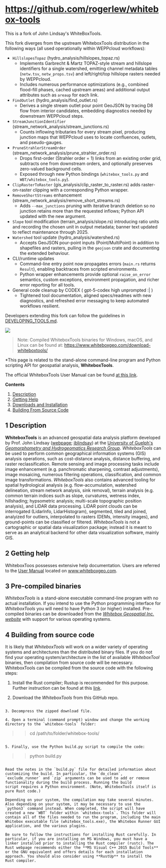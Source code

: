 # https://github.com/rogerlew/whitebox-tools

This is a fork of John Lindsay's WhiteBoxTools. 

This fork diverges from the upstream WhiteboxTools distribution in the following ways (all used operationally within WEPPcloud workflows):

- `HillslopesTopaz` (hydro_analysis/hillslopes_topaz.rs)
  - Implements Garbrecht & Martz TOPAZ-style stream and hillslope identifiers for a single watershed, emitting channel metadata tables (`netw.tsv`, `netw_props.tsv`) and left/right/top hillslope rasters needed by WEPPcloud.
  - Includes numerous performance optimizations (e.g., combined flood-fill phases, cached upstream areas) and additional output attributes such as `areaup` for each link.
- `FindOutlet` (hydro_analysis/find_outlet.rs)
  - Derives a single stream outlet pour point GeoJSON by tracing D8 flow from interior candidates, embedding diagnostics needed by downstream WEPPcloud steps.
- `StreamJunctionIdentifier` (stream_network_analysis/stream_junctions.rs)
  - Counts inflowing tributaries for every stream pixel, producing junction maps that WEPPcloud uses to locate confluences, outlets, and pseudo-gauges.
- `PruneStrahlerStreamOrder` (stream_network_analysis/prune_strahler_order.rs)
  - Drops first-order (Strahler order = 1) links from an existing order grid, subtracts one from downstream orders, and optionally preserves zero-valued background cells.
  - Exposed through new Python bindings (`whitebox_tools.py` and `WBT/whitebox_tools.py`).
- `ClipRasterToRaster` (gis_analysis/clip_raster_to_raster.rs) adds raster-on-raster clipping with a corresponding Python wrapper.
- `RemoveShortStreams` enhancement (stream_network_analysis/remove_short_streams.rs)
  - Adds `--max_junctions` pruning with iterative branch deletion so no junction retains more than the requested inflows; Python API updated with the new argument.
- `Slope` tool modification (terrain_analysis/slope.rs) introducing ratio units and recording the chosen unit in output metadata; banner text updated to reflect maintenance through 2025.
- `Watershed` tool update (hydro_analysis/watershed.rs)
  - Accepts GeoJSON pour-point inputs (Point/MultiPoint) in addition to shapefiles and rasters, pulling in the `geojson` crate and documenting the extended behaviour.
- CLI/runtime updates
  - Command-line entry point now propagates errors (`main.rs` returns `Result`), enabling backtraces from scripted environments.
  - Python wrapper enhancements provide optional `raise_on_error` semantics, custom exceptions, environment propagation, and richer error reporting for all tools.
- General code cleanup by CODEX ( gpt-5-codex high unprompted :| )
  - Tightened tool documentation, aligned specs/readmes with new diagnostics, and refreshed error messaging to keep automated workflows resilient.


Developers extending this fork can follow the guidelines in [DEVELOPING_TOOLS.md](DEVELOPING_TOOLS.md).



![](./img/WhiteboxToolsLogoBlue.png)


> Note: Compiled WhiteboxTools binaries for Windows, macOS, and Linux can be found at: https://www.whiteboxgeo.com/download-whiteboxtools/

*This page is related to the stand-alone command-line program and Python scripting API for geospatial analysis, **WhiteboxTools**.

The official WhiteboxTools User Manual can be found [at this link](https://whiteboxgeo.com/manual/wbt_book/preface.html).

**Contents**

1. [Description](#1-description)
2. [Getting Help](#2-getting-help)
3. [Downloads and Installation](#3-pre-compiled-binaries)
4. [Building From Source Code](#4-building-from-source-code)

## 1 Description

**WhiteboxTools** is an advanced geospatial data analysis platform developed by Prof. John Lindsay ([webpage](http://www.uoguelph.ca/~hydrogeo/index.html); [jblindsay](https://github.com/jblindsay)) at the [University of Guelph's](http://www.uoguelph.ca) [*Geomorphometry and Hydrogeomatics Research Group*](http://www.uoguelph.ca/~hydrogeo/index.html). *WhiteboxTools* can be used to perform common geographical information systems (GIS) analysis operations, such as cost-distance analysis, distance buffering, and raster reclassification. Remote sensing and image processing tasks include image enhancement (e.g. panchromatic sharpening, contrast adjustments), image mosaicing, numerous filtering operations, classification, and common image transformations. *WhiteboxTools* also contains advanced tooling for spatial hydrological analysis (e.g. flow-accumulation, watershed delineation, stream network analysis, sink removal), terrain analysis (e.g. common terrain indices such as slope, curvatures, wetness index, hillshading; hypsometric analysis; multi-scale topographic position analysis), and LiDAR data processing. LiDAR point clouds can be interrogated (LidarInfo, LidarHistogram), segmented, tiled and joined, analyized for outliers, interpolated to rasters (DEMs, intensity images), and ground-points can be classified or filtered. *WhiteboxTools* is not a cartographic or spatial data visualization package; instead it is meant to serve as an analytical backend for other data visualization software, mainly GIS.

## 2 Getting help

WhiteboxToos possesses extensive help documentation. Users are referred to the [User Manual](https://www.whiteboxgeo.com/manual/wbt_book/) located on www.whiteboxgeo.com.

## 3 Pre-compiled binaries

*WhiteboxTools* is a stand-alone executable command-line program with no actual installation. If you intend to use the Python programming interface for *WhiteboxTools* you will need to have Python 3 (or higher) installed. Pre-compiled binaries can be downloaded from the [*Whitebox Geospatial Inc. website*](https://www.whiteboxgeo.com/download-whiteboxtools/) with support for various operating systems.

## 4 Building from source code

It is likely that *WhiteboxTools* will work on a wider variety of operating systems and architectures than the distributed binary files. If you do not find your operating system/architecture in the list of available *WhiteboxTool* binaries, then compilation from source code will be necessary. WhiteboxTools can be compiled from the source code with the following steps:

1. Install the Rust compiler; Rustup is recommended for this purpose. Further instruction can be found at this [link](https://www.rust-lang.org/en-US/install.html).

2. Download the *WhiteboxTools* from this GitHub repo.
```

3. Decompress the zipped download file.

4. Open a terminal (command prompt) window and change the working directory to the `whitebox-tools` folder:

```
>> cd /path/to/folder/whitebox-tools/
```

5. Finally, use the Python build.py script to compile the code:

```
>> python build.py
```

Read the notes in the `build.py` file for detailed information about customizing the build. In particular, the `do_clean`,
`exclude_runner` and `zip` arguments can be used to add or remove functionality during the build process. Running the build
script requires a Python environment. (Note, WhiteboxTools itself is pure Rust code.)

Depending on your system, the compilation may take several minutes. Also depending on your system, it may be necessary to use the `python3` command instead. When completed, the script will have created a new `WBT` folder within `whitebox-tools`. This folder will contain all of the files needed to run the program, including the main Whitebox executable file (whitebox_tools.exe), the Whitebox Runner GUI application, and the various plugins.

Be sure to follow the instructions for installing Rust carefully. In particular, if you are installing on MS Windows, you must have a linker installed prior to installing the Rust compiler (rustc). The Rust webpage recommends either the **MS Visual C++ 2015 Build Tools** or the GNU equivalent and offers details for each installation approach. You should also consider using **RustUp** to install the Rust compiler.
